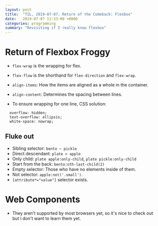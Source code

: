 ```yaml
---
layout: post
title:  "TIL, 2019-07-07, Return of the Comeback: Flexbox"
date:   2019-07-07 11:33:00 +0800
categories: programming
summary: "Revisiting if I really know flexbox"
---
```


# Return of Flexbox Froggy

- `flex-wrap` is the wrapping for flex.
- `flex-flow` is the shorthand for `flex-direction` and `flex-wrap`.
- `align-items`: How the items are aligned as a whole in the container.
- `align-content`: Determines the spacing between lines.

- To ensure wrapping for one line, CSS solution:

```
  overflow: hidden;
  text-overflow: ellipsis;
  white-space: nowrap;
```

## Fluke out

- Sibling selector: `bento ~ pickle`
- Direct descendant: `plate > apple`
- Only child: `plate apple:only-child`, `plate pickle:only-child`
- Start from the back: `bento:nth-last-child(2)`
- Empty selector: Those who have no elements inside of them.
- Not selector: `apple:not('.small')`.
- `[attribute*="value"]` selector exists.

# Web Components

- They aren't supported by most browsers yet, so it's nice to check out but I don't want to learn them yet.
